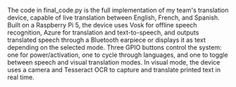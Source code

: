 The code in final_code.py is the full implementation of my team's translation device, capable of live translation between English, French, and Spanish. Built on a Raspberry Pi 5, the device uses Vosk for offline speech recognition, Azure for translation and text-to-speech, and outputs translated speech through a Bluetooth earpiece or displays it as text depending on the selected mode. Three GPIO buttons control the system: one for power/activation, one to cycle through languages, and one to toggle between speech and visual translation modes. In visual mode, the device uses a camera and Tesseract OCR to capture and translate printed text in real time.
